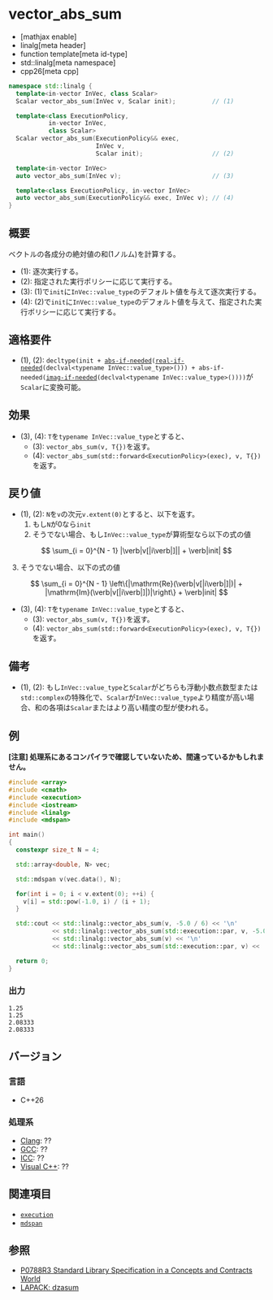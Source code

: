 # vector_abs_sum

* [mathjax enable]
* linalg[meta header]
* function template[meta id-type]
* std::linalg[meta namespace]
* cpp26[meta cpp]

```cpp
namespace std::linalg {
  template<in-vector InVec, class Scalar>
  Scalar vector_abs_sum(InVec v, Scalar init);          // (1)

  template<class ExecutionPolicy,
           in-vector InVec,
           class Scalar>
  Scalar vector_abs_sum(ExecutionPolicy&& exec,
                        InVec v,
                        Scalar init);                   // (2)

  template<in-vector InVec>
  auto vector_abs_sum(InVec v);                         // (3)

  template<class ExecutionPolicy, in-vector InVec>
  auto vector_abs_sum(ExecutionPolicy&& exec, InVec v); // (4)
}
```


## 概要
ベクトルの各成分の絶対値の和(1ノルム)を計算する。

- (1): 逐次実行する。
- (2): 指定された実行ポリシーに応じて実行する。
- (3): (1)で`init`に`InVec::value_type`のデフォルト値を与えて逐次実行する。
- (4): (2)で`init`に`InVec::value_type`のデフォルト値を与えて、指定された実行ポリシーに応じて実行する。


## 適格要件
- (1), (2): `decltype(init + `[`abs-if-needed`](abs-if-needed.md)`(`[`real-if-needed`](real-if-needed.md)`(declval<typename InVec::value_type>())) + abs-if-needed(`[`imag-if-needed`](imag-if-needed.md)`(declval<typename InVec::value_type>())))`が`Scalar`に変換可能。

## 効果
- (3), (4): `T`を`typename InVec::value_type`とすると、
  + (3): `vector_abs_sum(v, T{})`を返す。
  + (4): `vector_abs_sum(std::forward<ExecutionPolicy>(exec), v, T{})`を返す。


## 戻り値
- (1), (2): `N`を`v`の次元`v.extent(0)`とすると、以下を返す。
  1. もし`N`が0なら`init`
  2. そうでない場合、もし`InVec::value_type`が算術型なら以下の式の値

$$
\sum_{i = 0}^{N - 1} |\verb|v[|i\verb|]|| + \verb|init|
$$

  3. そうでない場合、以下の式の値

$$
\sum_{i = 0}^{N - 1} \left\{|\mathrm{Re}(\verb|v[|i\verb|]|)| + |\mathrm{Im}(\verb|v[|i\verb|]|)|\right\} + \verb|init|
$$


- (3), (4): `T`を`typename InVec::value_type`とすると、
  + (3): `vector_abs_sum(v, T{})`を返す。
  + (4): `vector_abs_sum(std::forward<ExecutionPolicy>(exec), v, T{})`を返す。


## 備考
- (1), (2): もし`InVec::value_type`と`Scalar`がどちらも浮動小数点数型または`std::complex`の特殊化で、`Scalar`が`InVec::value_type`より精度が高い場合、和の各項は`Scalar`またはより高い精度の型が使われる。


## 例
**[注意] 処理系にあるコンパイラで確認していないため、間違っているかもしれません。**

```cpp
#include <array>
#include <cmath>
#include <execution>
#include <iostream>
#include <linalg>
#include <mdspan>

int main()
{
  constexpr size_t N = 4;

  std::array<double, N> vec;

  std::mdspan v(vec.data(), N);

  for(int i = 0; i < v.extent(0); ++i) {
    v[i] = std::pow(-1.0, i) / (i + 1);
  }

  std::cout << std::linalg::vector_abs_sum(v, -5.0 / 6) << '\n'                      // (1)
            << std::linalg::vector_abs_sum(std::execution::par, v, -5.0 / 6) << '\n' // (2)
            << std::linalg::vector_abs_sum(v) << '\n'                                // (3)
            << std::linalg::vector_abs_sum(std::execution::par, v) << '\n';          // (4)

  return 0;
}
```


### 出力
```
1.25
1.25
2.08333
2.08333
```


## バージョン
### 言語
- C++26

### 処理系
- [Clang](/implementation.md#clang): ??
- [GCC](/implementation.md#gcc): ??
- [ICC](/implementation.md#icc): ??
- [Visual C++](/implementation.md#visual_cpp): ??


## 関連項目
- [`execution`](/reference/execution.md)
- [`mdspan`](/reference/mdspan.md)


## 参照
- [P0788R3 Standard Library Specification in a Concepts and Contracts World](http://www.open-std.org/jtc1/sc22/wg21/docs/papers/2018/p0788r3.pdf)
- [LAPACK: dzasum](https://netlib.org/lapack/explore-html/d5/d72/group__asum_gaf23444d1c822b34db864558d7afc76dd.html#gaf23444d1c822b34db864558d7afc76dd)

